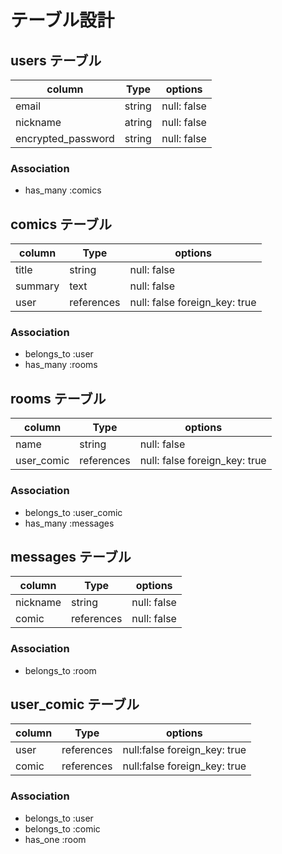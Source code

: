# テーブル設計

## users テーブル
| column             | Type   | options     |
| ------------------ | ------ | ----------- |
| email              | string | null: false |
| nickname           | atring | null: false |
| encrypted_password | string | null: false |

### Association
- has_many :comics




## comics テーブル
| column  | Type       | options                       |
| ------- | -----------| ----------------------------- |
| title   | string     | null: false                   |
| summary | text       | null: false                   |
| user    | references | null: false foreign_key: true |
 


### Association
- belongs_to :user
- has_many :rooms


## rooms テーブル
| column      | Type       | options                       |
| ----------- | ---------- | ----------------------------- |
| name        | string     | null: false                   |
| user_comic  | references | null: false foreign_key: true |


### Association
- belongs_to :user_comic
- has_many :messages





## messages テーブル
| column      | Type       | options     |
| ------------| ---------- | ----------- |
| nickname    | string     | null: false |
| comic       | references | null: false |

### Association
- belongs_to :room




## user_comic テーブル
| column | Type       | options                       |
| ------ | ---------- | ----------------------------- |
| user   | references | null:false  foreign_key: true | 
| comic  | references | null:false  foreign_key: true | 

### Association
- belongs_to :user
- belongs_to :comic
- has_one :room